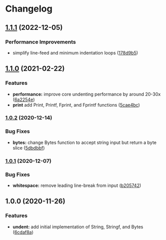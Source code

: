# Changelog

## [1.1.1](https://github.com/jimeh/undent/compare/v1.1.0...v1.1.1) (2022-12-05)


### Performance Improvements

* simplify line-feed and minimum indentation loops ([178d9b5](https://github.com/jimeh/undent/commit/178d9b5bf6dd090a406229e862c5da1ba26cbf5d))

## [1.1.0](https://github.com/jimeh/undent/compare/v1.0.2...v1.1.0) (2021-02-22)


### Features

* **performance:** improve core undenting performance by around 20-30x ([6a2254e](https://github.com/jimeh/undent/commit/6a2254e918944e5ead4d5a4d6d1b95b0e971c4b7))
* **print** add Print, Printf, Fprint, and Fprintf functions ([5cae4bc](https://github.com/jimeh/undent/commit/5cae4bc420f7bec12efd6071149eac88c37cfd9f))

### [1.0.2](https://github.com/jimeh/undent/compare/v1.0.1...v1.0.2) (2020-12-14)


### Bug Fixes

* **bytes:** change Bytes function to accept string input but return a byte slice ([5dbdbbf](https://github.com/jimeh/undent/commit/5dbdbbf3416b024aac8fca4e218802d6ad49ea74))

### [1.0.1](https://github.com/jimeh/undent/compare/v1.0.0...v1.0.1) (2020-12-07)


### Bug Fixes

* **whitespace:** remove leading line-break from input ([b205742](https://github.com/jimeh/undent/commit/b2057429a1181724ae50acaed26fe434231362b4))

## 1.0.0 (2020-11-26)


### Features

* **undent:** add initial implementation of String, Stringf, and Bytes ([6cdaf8a](https://github.com/jimeh/undent/commit/6cdaf8a476047f4c50e669112a1ff4004e26d2ac))
